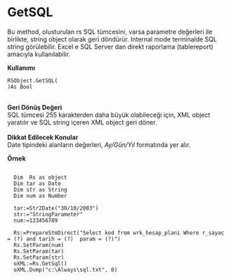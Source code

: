 # GetSQL

Bu method, olusturulan rs SQL tümcesini, varsa parametre değerleri ile birlikte, string object olarak geri döndürür. Internal mode terminalde SQL string görülebilir. Excel e SQL Server dan direkt raporlama (tablereport) amacıyla kullanılabilir.

**Kullanımı**

```
RSObject.GetSQL(
)As Bool
```

\
**Geri Dönüş Değeri**\
SQL tümcesi 255 karakterden daha büyük olabileceği için, XML object yaratılır ve SQL string içeren XML object geri döner.\
\
**Dikkat Edilecek Konular**\
Date tipindeki alanların değerleri, _Ay/Gün/Yıl_ formatında yer alır.

**Örnek**

```

  Dim  Rs as object
  Dim tar as Date
  Dim str as String
  Dim num as Number

  tar:=Str2Date("30/10/2003")
  str:="StringParameter"  
  num:=123456789
  
  Rs:=PrepareStmDirect("Select kod from wrk_hesap_plani Where r_sayac = (?) and tarih = (?)  param = (?)")
  Rs.SetParam(num)
  Rs.SetParam(tar)
  Rs.SetParam(str)
  oXML:=Rs.GetSql()
  oXML.Dump("c:\Always\sql.txt", 0)
```

